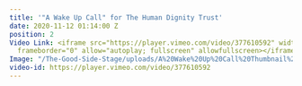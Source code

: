 ```yaml
---
title: '"A Wake Up Call" for The Human Dignity Trust'
date: 2020-11-12 01:14:00 Z
position: 2
Video Link: <iframe src="https://player.vimeo.com/video/377610592" width="640" height="360"
  frameborder="0" allow="autoplay; fullscreen" allowfullscreen></iframe>
Image: "/The-Good-Side-Stage/uploads/A%20Wake%20Up%20Call%20Thumbnail%20(IDA%20Laurels).jpg"
video-id: https://player.vimeo.com/video/377610592
---
```


